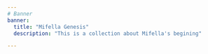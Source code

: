 ```yaml
---
# Banner
banner:
  title: "Mifella Genesis"
  description: "This is a collection about Mifella's begining"

---
```

